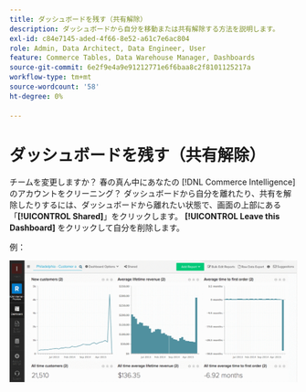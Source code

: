 ```yaml
---
title: ダッシュボードを残す（共有解除）
description: ダッシュボードから自分を移動または共有解除する方法を説明します。
exl-id: c84e7145-aded-4f66-8e52-a61c7e6ac804
role: Admin, Data Architect, Data Engineer, User
feature: Commerce Tables, Data Warehouse Manager, Dashboards
source-git-commit: 6e2f9e4a9e91212771e6f6baa8c2f8101125217a
workflow-type: tm+mt
source-wordcount: '58'
ht-degree: 0%

---
```


# ダッシュボードを残す（共有解除）

チームを変更しますか？ 春の真ん中にあなたの [!DNL Commerce Intelligence] のアカウントをクリーニング？ ダッシュボードから自分を離れたり、共有を解除したりするには、ダッシュボードから離れたい状態で、画面の上部にある「**[!UICONTROL Shared]**」をクリックします。 **[!UICONTROL Leave this Dashboard]** をクリックして自分を削除します。

例：

![&#x200B; ダッシュボードから移動 &#x200B;](../../assets/Leave_Dashboard.gif)

